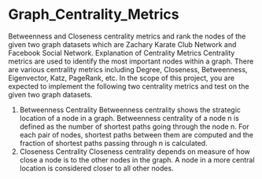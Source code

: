 # Graph_Centrality_Metrics
Betweenness and Closeness centrality metrics and rank the nodes of the given two graph datasets which are Zachary Karate Club Network and Facebook Social Network.
Explanation of Centrality Metrics
Centrality metrics are used to identify the most important nodes within a graph. There are various centrality metrics including Degree, 
Closeness, Betweenness, Eigenvector, Katz, PageRank, etc. In the scope of this project, you are expected to implement the following two 
centrality metrics and test on the given two graph datasets.

1.	Betweenness Centrality
Betweenness centrality shows the strategic location of a node in a graph. Betweenness centrality of a node n is defined as the number of shortest paths going through
the node n. For each pair of nodes, shortest paths between them are computed and the fraction of shortest paths passing through n is calculated. 
2.	Closeness Centrality
Closeness centrality depends on measure of how close a node is to the other nodes in the graph. A node in a more central location is considered
closer to all other nodes. 
